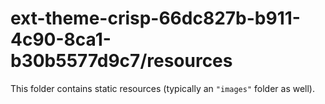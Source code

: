 # ext-theme-crisp-66dc827b-b911-4c90-8ca1-b30b5577d9c7/resources

This folder contains static resources (typically an `"images"` folder as well).
